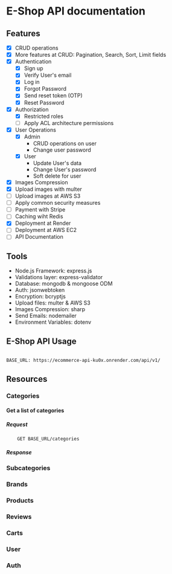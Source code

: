 # E-Shop API documentation

## Features

- [x] CRUD operations
- [x] More features at CRUD: Pagination, Search, Sort, Limit fields
- [x] Authentication
  - [x] Sign up
  - [x] Verify User's email
  - [x] Log in
  - [x] Forgot Password
  - [x] Send reset token (OTP)
  - [x] Reset Password
- [x] Authorization
  - [x] Restricted roles
  - [ ] Apply ACL architecture permissions
- [x] User Operations
  - [x] Admin
    - CRUD operations on user
    - Change user password
  - [x] User
    - Update User's data
    - Change User's password
    - Soft delete for user
- [x] Images Compression
- [x] Upload images with multer
- [ ] Upload images at AWS S3
- [ ] Apply common security measures
- [ ] Payment with Stripe
- [ ] Caching wiht Redis
- [x] Deployment at Render
- [ ] Deployment at AWS EC2
- [ ] API Documentation

## Tools

- Node.js Framework: express.js
- Validations layer: express-validator
- Database: mongodb & mongoose ODM
- Auth: jsonwebtoken
- Encryption: bcryptjs
- Upload files: multer & AWS S3
- Images Compression: sharp
- Send Emails: nodemailer
- Environment Variables: dotenv

## E-Shop API Usage

```

BASE_URL: https://ecommerce-api-ku0x.onrender.com/api/v1/

```

## Resources

### Categories

#### Get a list of categories

##### Request

```
    GET BASE_URL/categories
```

##### Response

### Subcategories

### Brands

### Products

### Reviews

### Carts

### User

### Auth
